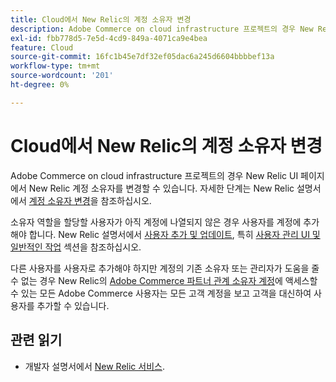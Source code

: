 ```yaml
---
title: Cloud에서 New Relic의 계정 소유자 변경
description: Adobe Commerce on cloud infrastructure 프로젝트의 경우 New Relic UI 페이지에서 New Relic 계정 소유자를 변경할 수 있습니다. 자세한 단계는 New Relic 설명서의 [계정 및 사용자 액세스 관리에 대한 자습서](https://docs.newrelic.com/docs/accounts/accounts-billing/new-relic-one-user-management/account-user-mgmt-tutorial/)를 참조하십시오.
exl-id: fbb778d5-7e5d-4cd9-849a-4071ca9e4bea
feature: Cloud
source-git-commit: 16fc1b45e7df32ef05dac6a245d6604bbbbef13a
workflow-type: tm+mt
source-wordcount: '201'
ht-degree: 0%

---
```


# Cloud에서 New Relic의 계정 소유자 변경

Adobe Commerce on cloud infrastructure 프로젝트의 경우 New Relic UI 페이지에서 New Relic 계정 소유자를 변경할 수 있습니다. 자세한 단계는 New Relic 설명서에서 [계정 소유자 변경](https://docs.newrelic.com/docs/accounts/accounts-billing/new-relic-one-user-management/account-user-mgmt-tutorial/)을 참조하십시오.

소유자 역할을 할당할 사용자가 아직 계정에 나열되지 않은 경우 사용자를 계정에 추가해야 합니다. New Relic 설명서에서 [사용자 추가 및 업데이트](https://docs.newrelic.com/docs/accounts/accounts-billing/new-relic-one-user-management/user-management-ui-and-tasks/#add-users), 특히 [사용자 관리 UI 및 일반적인 작업](https://docs.newrelic.com/docs/accounts/accounts-billing/new-relic-one-user-management/user-management-ui-and-tasks/#where) 섹션을 참조하십시오.

다른 사용자를 사용자로 추가해야 하지만 계정의 기존 소유자 또는 관리자가 도움을 줄 수 없는 경우 New Relic의 [Adobe Commerce 파트너 관계 소유자 계정](https://account.newrelic.com/accounts/1311131/users)에 액세스할 수 있는 모든 Adobe Commerce 사용자는 모든 고객 계정을 보고 고객을 대신하여 사용자를 추가할 수 있습니다.

## 관련 읽기

* 개발자 설명서에서 [New Relic 서비스](https://experienceleague.adobe.com/ko/docs/commerce-cloud-service/user-guide/monitor/new-relic/new-relic-service).
